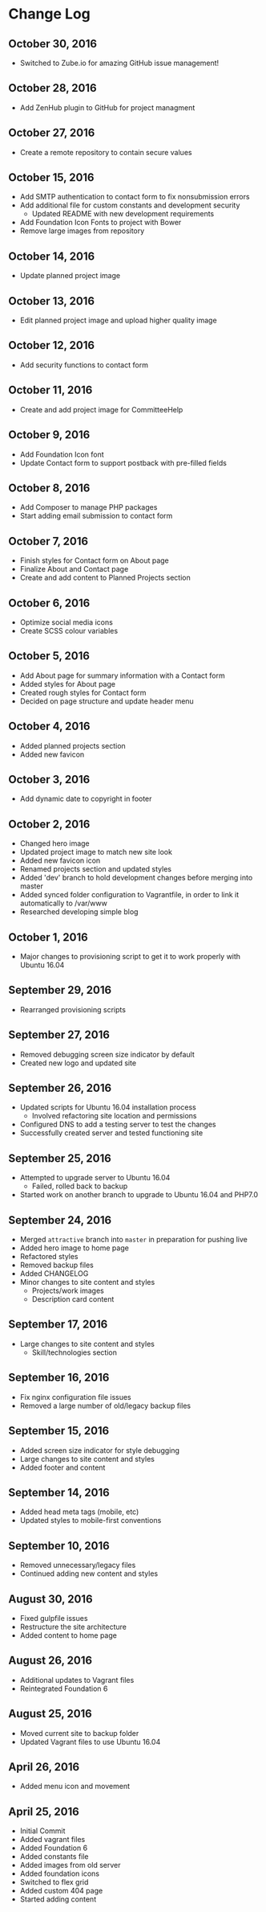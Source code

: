 # Change Log

## October 30, 2016
- Switched to Zube.io for amazing GitHub issue management!

## October 28, 2016
- Add ZenHub plugin to GitHub for project managment

## October 27, 2016
- Create a remote repository to contain secure values

## October 15, 2016
- Add SMTP authentication to contact form to fix nonsubmission errors
- Add additional file for custom constants and development security
	- Updated README with new development requirements
- Add Foundation Icon Fonts to project with Bower
- Remove large images from repository

## October 14, 2016
- Update planned project image

## October 13, 2016
- Edit planned project image and upload higher quality image

## October 12, 2016
- Add security functions to contact form

## October 11, 2016
- Create and add project image for CommitteeHelp

## October 9, 2016
- Add Foundation Icon font
- Update Contact form to support postback with pre-filled fields

## October 8, 2016
- Add Composer to manage PHP packages
- Start adding email submission to contact form

## October 7, 2016
- Finish styles for Contact form on About page
- Finalize About and Contact page
- Create and add content to Planned Projects section

## October 6, 2016
- Optimize social media icons
- Create SCSS colour variables

## October 5, 2016
- Add About page for summary information with a Contact form
- Added styles for About page
- Created rough styles for Contact form
- Decided on page structure and update header menu

## October 4, 2016
- Added planned projects section
- Added new favicon

## October 3, 2016
- Add dynamic date to copyright in footer

## October 2, 2016
- Changed hero image
- Updated project image to match new site look
- Added new favicon icon
- Renamed projects section and updated styles
- Added 'dev' branch to hold development changes before merging into master
- Added synced folder configuration to Vagrantfile, in order to link it automatically to /var/www
- Researched developing simple blog

## October 1, 2016
- Major changes to provisioning script to get it to work properly with Ubuntu 16.04

## September 29, 2016
- Rearranged provisioning scripts

## September 27, 2016
- Removed debugging screen size indicator by default
- Created new logo and updated site

## September 26, 2016
- Updated scripts for Ubuntu 16.04 installation process
	- Involved refactoring site location and permissions
- Configured DNS to add a testing server to test the changes
- Successfully created server and tested functioning site

## September 25, 2016
- Attempted to upgrade server to Ubuntu 16.04
	- Failed, rolled back to backup
- Started work on another branch to upgrade to Ubuntu 16.04 and PHP7.0

## September 24, 2016
- Merged `attractive` branch into `master` in preparation for pushing live
- Added hero image to home page
- Refactored styles
- Removed backup files
- Added CHANGELOG
- Minor changes to site content and styles
	- Projects/work images
	- Description card content

## September 17, 2016
- Large changes to site content and styles
	- Skill/technologies section

## September 16, 2016
- Fix nginx configuration file issues
- Removed a large number of old/legacy backup files

## September 15, 2016
- Added screen size indicator for style debugging
- Large changes to site content and styles
- Added footer and content

## September 14, 2016
- Added head meta tags (mobile, etc)
- Updated styles to mobile-first conventions

## September 10, 2016
- Removed unnecessary/legacy files
- Continued adding new content and styles

## August 30, 2016
- Fixed gulpfile issues
- Restructure the site architecture
- Added content to home page

## August 26, 2016
- Additional updates to Vagrant files
- Reintegrated Foundation 6

## August 25, 2016
- Moved current site to backup folder
- Updated Vagrant files to use Ubuntu 16.04

## April 26, 2016
- Added menu icon and movement

## April 25, 2016
- Initial Commit
- Added vagrant files
- Added Foundation 6
- Added constants file
- Added images from old server
- Added foundation icons
- Switched to flex grid
- Added custom 404 page
- Started adding content
